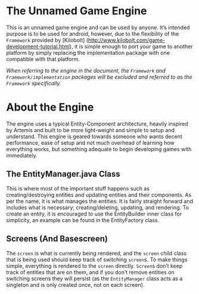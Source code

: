 # The Unnamed Game Engine



This is an unnamed game engine and can be used by anyone. It’s intended purpose is to be used for android, however, due to the flexibility of the `Framework` provided by [Kilobolt] (http://www.kilobolt.com/game-development-tutorial.html), it is simple enough to port your game to another platform by simply replacing the implementation package with one compatible with that platform.

*When referring to the engine in the document, the `Framework` and `Framework/implementation` packages will be excluded and referred to as the `Framework` specifically.*


# About the Engine

The engine uses a typical Entity-Component architecture, heavily inspired by Artemis and built to be more light-weight and simple to setup and understand.  This engine is geared towards someone who wants decent performance, ease of setup and not much overhead of learning how everything works, but something adequate to begin developing games with immediately.  

 
## The EntityManager.java Class

This is where most of the important stuff happens such as creating/destroying entities and updating entities and their components.  As per the name, it is what manages the entities.  It is fairly straight forward and includes what is necessary; creating/deleting, updating, and rendering.  To create an entity, it is encouraged to use the EntityBuilder inner class for simplicity, an example can be found in the EntityFactory class.  

## Screens (And Basescreen)

The `screen` is what is currently being rendered, and the `screen` child class that is being used should keep track of switching `screen`s.  To make things simple, everything is rendered to the `screen` directly. `Screen`s don’t keep track of entities that are on them, and if you don’t remove entities on switching screens they will persist (as the `EntityManager` class acts as a singleton and is only created once, not on each screen).  




